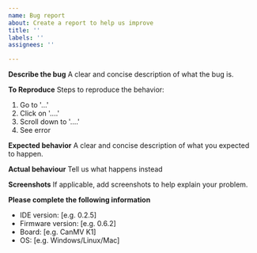 ```yaml
---
name: Bug report
about: Create a report to help us improve
title: ''
labels: ''
assignees: ''

---
```


**Describe the bug**
A clear and concise description of what the bug is.

**To Reproduce**
Steps to reproduce the behavior:
1. Go to '...'
2. Click on '....'
3. Scroll down to '....'
4. See error

**Expected behavior**
A clear and concise description of what you expected to happen.

**Actual behaviour**
Tell us what happens instead

**Screenshots**
If applicable, add screenshots to help explain your problem.

**Please complete the following information**
 - IDE version: [e.g. 0.2.5]
 - Firmware version: [e.g. 0.6.2]
 - Board: [e.g. CanMV K1]
 - OS: [e.g. Windows/Linux/Mac]
